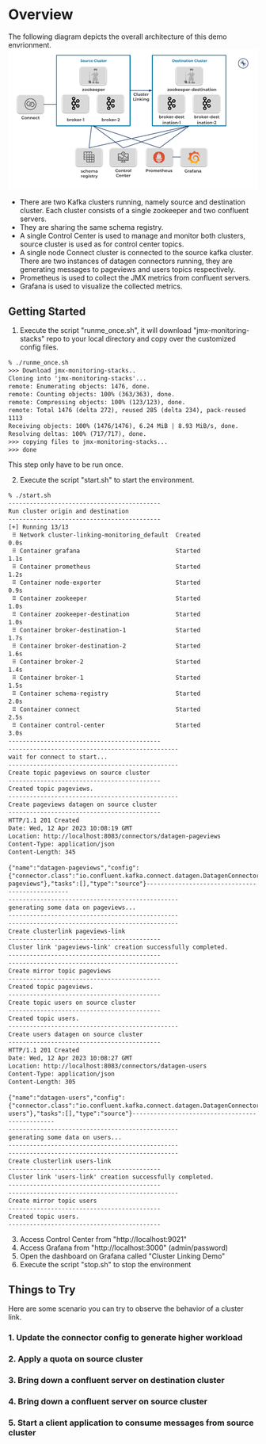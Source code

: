 # Overview
The following diagram depicts the overall architecture of this demo envrionment.
![Architecture Diagram](img/architecture.png)
- There are two Kafka clusters running, namely source and destination cluster. Each cluster consists of a single zookeeper and two confluent servers.
- They are sharing the same schema registry.
- A single Control Center is used to manage and monitor both clusters, source cluster is used as for control center topics.
- A single node Connect cluster is connected to the source kafka cluster. There are two instances of datagen connectors running, they are generating messages to pageviews and users topics respectively.
- Prometheus is used to collect the JMX metrics from confluent servers.
- Grafana is used to visualize the collected metrics.

## Getting Started

1. Execute the script "runme_once.sh", it will download "jmx-monitoring-stacks" repo to your local directory and copy over the customized config files.

```
% ./runme_once.sh 
>>> Download jmx-monitoring-stacks..
Cloning into 'jmx-monitoring-stacks'...
remote: Enumerating objects: 1476, done.
remote: Counting objects: 100% (363/363), done.
remote: Compressing objects: 100% (123/123), done.
remote: Total 1476 (delta 272), reused 285 (delta 234), pack-reused 1113
Receiving objects: 100% (1476/1476), 6.24 MiB | 8.93 MiB/s, done.
Resolving deltas: 100% (717/717), done.
>>> copying files to jmx-monitoring-stacks...
>>> done
```

This step only have to be run once.

2. Execute the script "start.sh" to start the environment.

```
% ./start.sh 
-------------------------------------------
Run cluster origin and destination
-------------------------------------------
[+] Running 13/13
 ⠿ Network cluster-linking-monitoring_default  Created                                                 0.0s
 ⠿ Container grafana                           Started                                                 1.1s
 ⠿ Container prometheus                        Started                                                 1.2s
 ⠿ Container node-exporter                     Started                                                 0.9s
 ⠿ Container zookeeper                         Started                                                 1.0s
 ⠿ Container zookeeper-destination             Started                                                 1.0s
 ⠿ Container broker-destination-1              Started                                                 1.7s
 ⠿ Container broker-destination-2              Started                                                 1.6s
 ⠿ Container broker-2                          Started                                                 1.4s
 ⠿ Container broker-1                          Started                                                 1.5s
 ⠿ Container schema-registry                   Started                                                 2.0s
 ⠿ Container connect                           Started                                                 2.5s
 ⠿ Container control-center                    Started                                                 3.0s
-------------------------------------------
------------------------------------------------
wait for connect to start...
------------------------------------------------
Create topic pageviews on source cluster
-------------------------------------------
Created topic pageviews.
------------------------------------------------
Create pageviews datagen on source cluster
-------------------------------------------
HTTP/1.1 201 Created
Date: Wed, 12 Apr 2023 10:08:19 GMT
Location: http://localhost:8083/connectors/datagen-pageviews
Content-Type: application/json
Content-Length: 345

{"name":"datagen-pageviews","config":{"connector.class":"io.confluent.kafka.connect.datagen.DatagenConnector","kafka.topic":"pageviews","key.converter":"org.apache.kafka.connect.storage.StringConverter","quickstart":"PAGEVIEWS","tasks.max":"1","max.interval":"1000","_iterations":"1000000","name":"datagen-pageviews"},"tasks":[],"type":"source"}------------------------------------------------
------------------------------------------------
generating some data on pageviews...
------------------------------------------------
------------------------------------------------
Create clusterlink pageviews-link 
-------------------------------------------
Cluster link 'pageviews-link' creation successfully completed.
-------------------------------------------
------------------------------------------------
Create mirror topic pageviews
-------------------------------------------
Created topic pageviews.
-------------------------------------------
Create topic users on source cluster
-------------------------------------------
Created topic users.
------------------------------------------------
Create users datagen on source cluster
-------------------------------------------
HTTP/1.1 201 Created
Date: Wed, 12 Apr 2023 10:08:27 GMT
Location: http://localhost:8083/connectors/datagen-users
Content-Type: application/json
Content-Length: 305

{"name":"datagen-users","config":{"connector.class":"io.confluent.kafka.connect.datagen.DatagenConnector","kafka.topic":"users","key.converter":"org.apache.kafka.connect.storage.StringConverter","quickstart":"USERS","tasks.max":"1","max.interval":"2000","name":"datagen-users"},"tasks":[],"type":"source"}------------------------------------------------
------------------------------------------------
generating some data on users...
------------------------------------------------
------------------------------------------------
Create clusterlink users-link 
-------------------------------------------
Cluster link 'users-link' creation successfully completed.
-------------------------------------------
------------------------------------------------
Create mirror topic users
-------------------------------------------
Created topic users.
-------------------------------------------
```
3. Access Control Center from "http://localhost:9021"
4. Access Grafana from "http://localhost:3000" (admin/password)
5. Open the dashboard on Grafana called "Cluster Linking Demo"
6. Execute the script "stop.sh" to stop the environment

## Things to Try

Here are some scenario you can try to observe the behavior of a cluster link.

### 1. Update the connector config to generate higher workload
### 2. Apply a quota on source cluster
### 3. Bring down a confluent server on destination cluster
### 4. Bring down a confluent server on source cluster
### 5. Start a client application to consume messages from source cluster